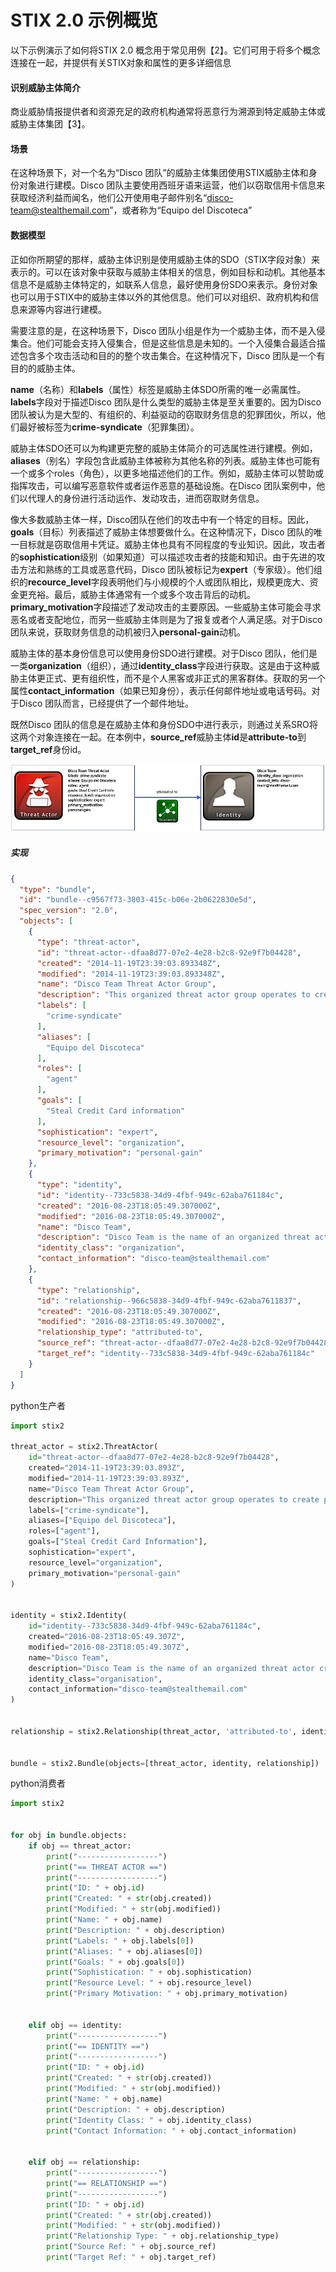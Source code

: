 # STIX 2.0 示例概览

以下示例演示了如何将STIX 2.0 概念用于常见用例【2】。它们可用于将多个概念连接在一起，并提供有关STIX对象和属性的更多详细信息

#### 识别威胁主体简介

商业威胁情报提供者和资源充足的政府机构通常将恶意行为溯源到特定威胁主体或威胁主体集团【3】。

#### 场景

在这种场景下，对一个名为“Disco 团队”的威胁主体集团使用STIX威胁主体和身份对象进行建模。Disco 团队主要使用西班牙语来运营，他们以窃取信用卡信息来获取经济利益而闻名，他们公开使用电子邮件别名“disco-team@stealthemail.com”，或者称为“Equipo del Discoteca”

#### 数据模型

正如你所期望的那样，威胁主体识别是使用威胁主体的SDO（STIX字段对象）来表示的。可以在该对象中获取与威胁主体相关的信息，例如目标和动机。其他基本信息不是威胁主体特定的，如联系人信息，最好使用身份SDO来表示。身份对象也可以用于STIX中的威胁主体以外的其他信息。他们可以对组织、政府机构和信息来源等内容进行建模。

需要注意的是，在这种场景下，Disco 团队小组是作为一个威胁主体，而不是入侵集合。他们可能会支持入侵集合，但是这些信息是未知的。一个入侵集合最适合描述包含多个攻击活动和目的的整个攻击集合。在这种情况下，Disco 团队是一个有目的的威胁主体。

**name**（名称）和**labels**（属性）标签是威胁主体SDO所需的唯一必需属性。**labels**字段对于描述Disco 团队是什么类型的威胁主体是至关重要的。因为Disco 团队被认为是大型的、有组织的、利益驱动的窃取财务信息的犯罪团伙，所以，他们最好被标签为**crime-syndicate**（犯罪集团）。

威胁主体SDO还可以为构建更完整的威胁主体简介的可选属性进行建模。例如，**aliases**（别名）字段包含此威胁主体被称为其他名称的列表。威胁主体也可能有一个或多个roles（角色），以更多地描述他们的工作。例如，威胁主体可以赞助或指挥攻击，可以编写恶意软件或者运作恶意的基础设施。在Disco 团队案例中，他们以代理人的身份进行活动运作、发动攻击，进而窃取财务信息。

像大多数威胁主体一样，Disco团队在他们的攻击中有一个特定的目标。因此，**goals**（目标）列表描述了威胁主体想要做什么。在这种情况下，Disco 团队的唯一目标就是窃取信用卡凭证。威胁主体也具有不同程度的专业知识。因此，攻击者的**sophistication**级别（如果知道）可以描述攻击者的技能和知识。由于先进的攻击方法和熟练的工具或恶意代码，Disco 团队被标记为**expert**（专家级）。他们组织的**recource_level**字段表明他们与小规模的个人或团队相比，规模更庞大、资金更充裕。最后，威胁主体通常有一个或多个攻击背后的动机。**primary_motivation**字段描述了发动攻击的主要原因。一些威胁主体可能会寻求恶名或者支配地位，而另一些威胁主体则是为了报复或者个人满足感。对于Disco 团队来说，获取财务信息的动机被归入**personal-gain**动机。

威胁主体的基本身份信息可以使用身份SDO进行建模。对于Disco 团队，他们是一类**organization**（组织），通过**identity_class**字段进行获取。这是由于这种威胁主体更正式、更有组织性，而不是个人黑客或非正式的黑客群体。获取的另一个属性**contact_information**（如果已知身份），表示任何邮件地址或电话号码。对于Disco 团队而言，已经提供了一个邮件地址。

既然Disco 团队的信息是在威胁主体和身份SDO中进行表示，则通过关系SRO将这两个对象连接在一起。在本例中，**source_ref**威胁主体**id**是**attribute-to**到**target_ref**身份id。

![STIX Example 16](20180424-STIX-Examples16.png)





##### 实现

```JSON
{
  "type": "bundle",
  "id": "bundle--c9567f73-3803-415c-b06e-2b0622830e5d",
  "spec_version": "2.0",
  "objects": [
    {
      "type": "threat-actor",
      "id": "threat-actor--dfaa8d77-07e2-4e28-b2c8-92e9f7b04428",
      "created": "2014-11-19T23:39:03.893348Z",
      "modified": "2014-11-19T23:39:03.893348Z",
      "name": "Disco Team Threat Actor Group",
      "description": "This organized threat actor group operates to create profit from all types of crime.",
      "labels": [
        "crime-syndicate"
      ],
      "aliases": [
        "Equipo del Discoteca"
      ],
      "roles": [
        "agent"
      ],
      "goals": [
        "Steal Credit Card information"
      ],
      "sophistication": "expert",
      "resource_level": "organization",
      "primary_motivation": "personal-gain"
    },
    {
      "type": "identity",
      "id": "identity--733c5838-34d9-4fbf-949c-62aba761184c",
      "created": "2016-08-23T18:05:49.307000Z",
      "modified": "2016-08-23T18:05:49.307000Z",
      "name": "Disco Team",
      "description": "Disco Team is the name of an organized threat actor crime-syndicate.",
      "identity_class": "organization",
      "contact_information": "disco-team@stealthemail.com"
    },
    {
      "type": "relationship",
      "id": "relationship--966c5838-34d9-4fbf-949c-62aba7611837",
      "created": "2016-08-23T18:05:49.307000Z",
      "modified": "2016-08-23T18:05:49.307000Z",
      "relationship_type": "attributed-to",
      "source_ref": "threat-actor--dfaa8d77-07e2-4e28-b2c8-92e9f7b04428",
      "target_ref": "identity--733c5838-34d9-4fbf-949c-62aba761184c"
    }
  ]
}
```

python生产者

```python
import stix2

threat_actor = stix2.ThreatActor(
    id="threat-actor--dfaa8d77-07e2-4e28-b2c8-92e9f7b04428",
    created="2014-11-19T23:39:03.893Z",
    modified="2014-11-19T23:39:03.893Z",
    name="Disco Team Threat Actor Group",
    description="This organized threat actor group operates to create profit from all types of crime.",
    labels=["crime-syndicate"],
    aliases=["Equipo del Discoteca"],
    roles=["agent"],
    goals=["Steal Credit Card Information"],
    sophistication="expert",
    resource_level="organization",
    primary_motivation="personal-gain"
)


identity = stix2.Identity(
    id="identity--733c5838-34d9-4fbf-949c-62aba761184c",
    created="2016-08-23T18:05:49.307Z",
    modified="2016-08-23T18:05:49.307Z",
    name="Disco Team",
    description="Disco Team is the name of an organized threat actor crime-syndicate.",
    identity_class="organisation",
    contact_information="disco-team@stealthemail.com"
)


relationship = stix2.Relationship(threat_actor, 'attributed-to', identity)


bundle = stix2.Bundle(objects=[threat_actor, identity, relationship])
```

python消费者

```python
import stix2


for obj in bundle.objects:
    if obj == threat_actor:
        print("------------------")
        print("== THREAT ACTOR ==")
        print("------------------")
        print("ID: " + obj.id)
        print("Created: " + str(obj.created))
        print("Modified: " + str(obj.modified))
        print("Name: " + obj.name)
        print("Description: " + obj.description)
        print("Labels: " + obj.labels[0])
        print("Aliases: " + obj.aliases[0])
        print("Goals: " + obj.goals[0])
        print("Sophistication: " + obj.sophistication)
        print("Resource Level: " + obj.resource_level)
        print("Primary Motivation: " + obj.primary_motivation)


    elif obj == identity:
        print("------------------")
        print("== IDENTITY ==")
        print("------------------")
        print("ID: " + obj.id)
        print("Created: " + str(obj.created))
        print("Modified: " + str(obj.modified))
        print("Name: " + obj.name)
        print("Description: " + obj.description)
        print("Identity Class: " + obj.identity_class)
        print("Contact Information: " + obj.contact_information)


    elif obj == relationship:
        print("------------------")
        print("== RELATIONSHIP ==")
        print("------------------")
        print("ID: " + obj.id)
        print("Created: " + str(obj.created))
        print("Modified: " + str(obj.modified))
        print("Relationship Type: " + obj.relationship_type)
        print("Source Ref: " + obj.source_ref)
        print("Target Ref: " + obj.target_ref)
```

